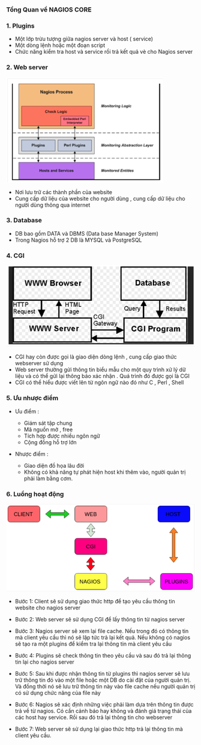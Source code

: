 ### Tổng Quan về NAGIOS CORE

### 1. Plugins
- Một lớp trừu tượng giữa nagios server và host ( service)
- Một dòng lệnh hoặc một đoạn script
- Chức năng kiểm tra host và service rồi trả kết quả vè cho Nagios server

### 2. Web server

![](../images/38.png)

- Nơi lưu trữ các thành phần của website
- Cung cấp dữ liệu của website cho người dùng , cung cấp dữ liệu cho người dùng thông qua internet

### 3. Database
- DB bao gồm DATA và DBMS (Data base Manager System)
- Trong  Nagios hỗ trợ 2 DB là MYSQL và PostgreSQL

### 4. CGI

![](../images/39.png)

- CGI hay còn được gọi là giao diện dòng lệnh , cung cấp giao thức webserver sử dụng
- Web server thường gửi thông tin biểu mẫu cho một quy trình xử lý dữ liệu và có thể gửi lại thông báo xác nhận . Quá trình đó được gọi là CGI
- CGI có thể hiểu được viết lên từ ngôn ngữ nào đó như C , Perl , Shell

### 5. Ưu nhược điểm
- Ưu điểm : 
	- Giám sát tập chung
	- Mã nguồn mở , free
	- Tích hợp được nhiều ngôn ngữ
	- Cộng đồng hỗ trợ lớn

- Nhược điểm : 
	- Giao diện đồ họa lâu đời
	- Không có khả năng tự phát hiện host khi thêm vào, người quản trị phải làm bằng cơm.

### 6. Luồng hoạt động 

![](../images/40.png)

- Bước 1: Client sẽ sử dụng giao thức http để tạo yêu cầu thông tin website cho nagios server

- Bước 2: Web server sẽ sử dụng CGI để lấy thông tin từ nagios server

- Bước 3: Nagios server sẽ xem lại file cache. Nếu trong đó có thông tin mà client yêu cầu thì nó sẽ lập tức trả lại kết quả. Nếu không có nagios sẽ tạo ra một plugins để kiểm tra lại thông tin mà client yêu cầu

- Bước 4: Plugins sẽ check thông tin theo yêu cầu và sau đó trả lại thông tin lại cho nagios server

- Bước 5: Sau khi được nhận thông tin từ plugins thì nagios server sẽ lưu trữ thông tin đó vào một file hoặc một DB do cài đặt của người quản trị. Và đồng thời nó sẽ lưu trữ thông tin này vào file cache nếu người quản trị có sử dụng chức năng của file này

- Bước 6: Nagios sẽ xác định những việc phải làm dựa trên thông tin được trả về từ nagios. Có cần cảnh báo hay không và đánh giá trạng thái của các host hay service. Rồi sau đó trả lại thông tin cho webserver

- Bước 7: Web server sẽ sử dụng lại giao thức http trả lại thông tin mà client yêu cầu.
